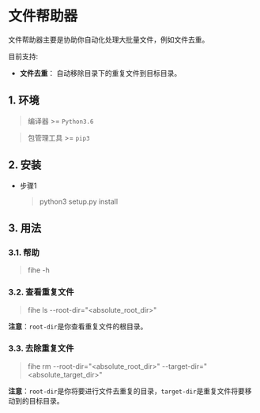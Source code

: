 # 文件帮助器
文件帮助器主要是协助你自动化处理大批量文件，例如文件去重。

目前支持: 

- **文件去重**： 自动移除目录下的重复文件到目标目录。

## 1. 环境
> 编译器 >= `Python3.6`

> 包管理工具 >= `pip3`

## 2. 安装
- 步骤1
    > python3 setup.py install

## 3. 用法
### 3.1. 帮助
> fihe -h

### 3.2. 查看重复文件
> fihe ls --root-dir="<absolute_root_dir>"

**注意**：`root-dir`是你查看重复文件的根目录。

### 3.3. 去除重复文件
> fihe rm --root-dir="<absolute_root_dir>" --target-dir="<absolute_target_dir>"

**注意**：`root-dir`是你将要进行文件去重复的目录，`target-dir`是重复文件将要移动到的目标目录。